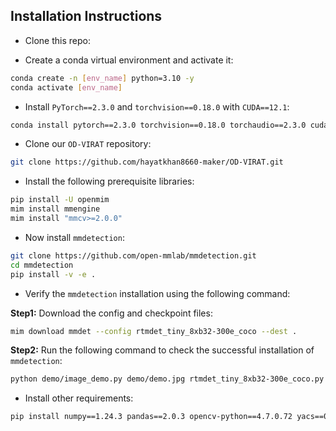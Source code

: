 ## Installation Instructions

- Clone this repo:
<!--
```bash
git clone https://github.com/TalalWasim/Video-FocalNets
cd Video-FocalNets
``` -->

- Create a conda virtual environment and activate it:

```bash
conda create -n [env_name] python=3.10 -y
conda activate [env_name]
```

- Install `PyTorch==2.3.0` and `torchvision==0.18.0` with `CUDA==12.1`:

```bash
conda install pytorch==2.3.0 torchvision==0.18.0 torchaudio==2.3.0 cudatoolkit=12.1 -c pytorch
```

- Clone our `OD-VIRAT` repository:
```bash
git clone https://github.com/hayatkhan8660-maker/OD-VIRAT.git
```

- Install the following prerequisite libraries:
```bash
pip install -U openmim
mim install mmengine
mim install "mmcv>=2.0.0"
```

- Now install  `mmdetection`:
```bash
git clone https://github.com/open-mmlab/mmdetection.git
cd mmdetection
pip install -v -e .
```   

- Verify the `mmdetection` installation using the following command:
  
**Step1:** Download the config and checkpoint files:
```bash
mim download mmdet --config rtmdet_tiny_8xb32-300e_coco --dest .
```
**Step2:** Run the following command to check the successful installation of `mmdetection`:
```bash
python demo/image_demo.py demo/demo.jpg rtmdet_tiny_8xb32-300e_coco.py --weights rtmdet_tiny_8xb32-300e_coco_20220902_112414-78e30dcc.pth --device cpu
```
  
- Install other requirements:
```bash
pip install numpy==1.24.3 pandas==2.0.3 opencv-python==4.7.0.72 yacs==0.1.8 PyYAML==6.0 natsort==8.4.0 pycocotools==2.0.7
```
